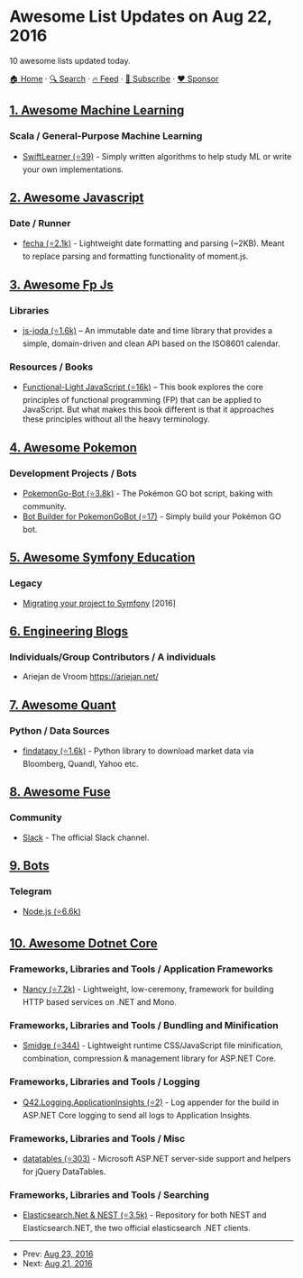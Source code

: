 # Awesome List Updates on Aug 22, 2016

10 awesome lists updated today.

[🏠 Home](/README.md) · [🔍 Search](https://www.trackawesomelist.com/search/) · [🔥 Feed](https://www.trackawesomelist.com/rss.xml) · [📮 Subscribe](https://trackawesomelist.us17.list-manage.com/subscribe?u=d2f0117aa829c83a63ec63c2f&id=36a103854c) · [❤️  Sponsor](https://github.com/sponsors/theowenyoung)



## [1. Awesome Machine Learning](/content/josephmisiti/awesome-machine-learning/README.md)

### Scala / General-Purpose Machine Learning

*   [SwiftLearner (⭐39)](https://github.com/valdanylchuk/swiftlearner/) - Simply written algorithms to help study ML or write your own implementations.

## [2. Awesome Javascript](/content/sorrycc/awesome-javascript/README.md)

### Date / Runner

*   [fecha (⭐2.1k)](https://github.com/taylorhakes/fecha) - Lightweight date formatting and parsing (\~2KB). Meant to replace parsing and formatting functionality of moment.js.

## [3. Awesome Fp Js](/content/stoeffel/awesome-fp-js/README.md)

### Libraries

*   [js-joda (⭐1.6k)](https://github.com/js-joda/js-joda) – An immutable date and time library that provides a simple, domain-driven and clean API based on the ISO8601 calendar.

### Resources / Books

*   [Functional-Light JavaScript (⭐16k)](https://github.com/getify/functional-light-js) – This book explores the core principles of functional programming (FP) that can be applied to JavaScript. But what makes this book different is that it approaches these principles without all the heavy terminology.

## [4. Awesome Pokemon](/content/tobiasbueschel/awesome-pokemon/README.md)

### Development Projects / Bots

*   [PokemonGo-Bot (⭐3.8k)](https://github.com/PokemonGoF/PokemonGo-Bot) - The Pokémon GO bot script, baking with community.
*   [Bot Builder for PokemonGoBot (⭐17)](https://github.com/shilch/pogobot-builder) - Simply build your Pokémon GO bot.

## [5. Awesome Symfony Education](/content/pehapkari/awesome-symfony-education/README.md)

### Legacy

*   [Migrating your project to Symfony](https://stovepipe.systems/post/migrating-your-project-to-symfony) \[2016]

## [6. Engineering Blogs](/content/kilimchoi/engineering-blogs/README.md)

### Individuals/Group Contributors / A individuals

*   Ariejan de Vroom <https://ariejan.net/>

## [7. Awesome Quant](/content/wilsonfreitas/awesome-quant/README.md)

### Python / Data Sources

*   [findatapy (⭐1.6k)](https://github.com/cuemacro/findatapy) - Python library to download market data via Bloomberg, Quandl, Yahoo etc.

## [8. Awesome Fuse](/content/fuse-compound/awesome-fuse/README.md)

### Community

*   [Slack](https://slackcommunity.fusetools.com/) - The official Slack channel.

## [9. Bots](/content/hackerkid/bots/README.md)

### Telegram

*   [Node.js (⭐6.6k)](https://github.com/telegraf/telegraf)

## [10. Awesome Dotnet Core](/content/thangchung/awesome-dotnet-core/README.md)

### Frameworks, Libraries and Tools / Application Frameworks

*   [Nancy (⭐7.2k)](https://github.com/NancyFx/Nancy) - Lightweight, low-ceremony, framework for building HTTP based services on .NET and Mono.

### Frameworks, Libraries and Tools / Bundling and Minification

*   [Smidge (⭐344)](https://github.com/Shazwazza/Smidge/) - Lightweight runtime CSS/JavaScript file minification, combination, compression & management library for ASP.NET Core.

### Frameworks, Libraries and Tools / Logging

*   [Q42.Logging.ApplicationInsights (⭐2)](https://github.com/Q42/Q42.Logging.ApplicationInsights) - Log appender for the build in ASP.NET Core logging to send all logs to Application Insights.

### Frameworks, Libraries and Tools / Misc

*   [datatables (⭐303)](https://github.com/ALMMa/datatables.aspnet/tree/dev) - Microsoft ASP.NET server-side support and helpers for jQuery DataTables.

### Frameworks, Libraries and Tools / Searching

*   [Elasticsearch.Net & NEST (⭐3.5k)](https://github.com/elastic/elasticsearch-net) - Repository for both NEST and Elasticsearch.NET, the two official elasticsearch .NET clients.

---

- Prev: [Aug 23, 2016](/content/2016/08/23/README.md)
- Next: [Aug 21, 2016](/content/2016/08/21/README.md)